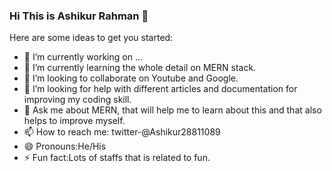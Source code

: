 ### Hi This is Ashikur Rahman 👋



Here are some ideas to get you started:

- 🔭 I’m currently working on ...
- 🌱 I’m currently learning the whole detail on MERN stack.
- 👯 I’m looking to collaborate on Youtube and Google.
- 🤔 I’m looking for help with different articles and documentation for improving my coding skill.
- 💬 Ask me about MERN, that will help me to learn about this and that also helps to improve myself.
- 📫 How to reach me: twitter-@Ashikur28811089
- 😄 Pronouns:He/His
- ⚡ Fun fact:Lots of staffs that is related to fun.
